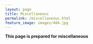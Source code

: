 ```yaml
---
layout: page
title: Miscellaneous
permalink: /miscellaneous.html
feature_image: images/404.jpg
---
```


**This page is prepared for miscellaneous**
